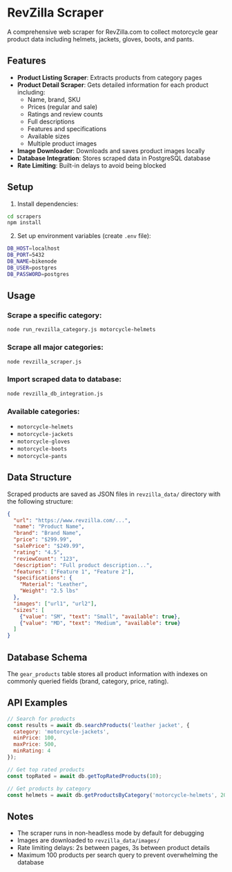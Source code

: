 # RevZilla Scraper

A comprehensive web scraper for RevZilla.com to collect motorcycle gear product data including helmets, jackets, gloves, boots, and pants.

## Features

- **Product Listing Scraper**: Extracts products from category pages
- **Product Detail Scraper**: Gets detailed information for each product including:
  - Name, brand, SKU
  - Prices (regular and sale)
  - Ratings and review counts
  - Full descriptions
  - Features and specifications
  - Available sizes
  - Multiple product images
- **Image Downloader**: Downloads and saves product images locally
- **Database Integration**: Stores scraped data in PostgreSQL database
- **Rate Limiting**: Built-in delays to avoid being blocked

## Setup

1. Install dependencies:
```bash
cd scrapers
npm install
```

2. Set up environment variables (create `.env` file):
```bash
DB_HOST=localhost
DB_PORT=5432
DB_NAME=bikenode
DB_USER=postgres
DB_PASSWORD=postgres
```

## Usage

### Scrape a specific category:
```bash
node run_revzilla_category.js motorcycle-helmets
```

### Scrape all major categories:
```bash
node revzilla_scraper.js
```

### Import scraped data to database:
```bash
node revzilla_db_integration.js
```

### Available categories:
- `motorcycle-helmets`
- `motorcycle-jackets`
- `motorcycle-gloves`
- `motorcycle-boots`
- `motorcycle-pants`

## Data Structure

Scraped products are saved as JSON files in `revzilla_data/` directory with the following structure:

```json
{
  "url": "https://www.revzilla.com/...",
  "name": "Product Name",
  "brand": "Brand Name",
  "price": "$299.99",
  "salePrice": "$249.99",
  "rating": "4.5",
  "reviewCount": "123",
  "description": "Full product description...",
  "features": ["Feature 1", "Feature 2"],
  "specifications": {
    "Material": "Leather",
    "Weight": "2.5 lbs"
  },
  "images": ["url1", "url2"],
  "sizes": [
    {"value": "SM", "text": "Small", "available": true},
    {"value": "MD", "text": "Medium", "available": true}
  ]
}
```

## Database Schema

The `gear_products` table stores all product information with indexes on commonly queried fields (brand, category, price, rating).

## API Examples

```javascript
// Search for products
const results = await db.searchProducts('leather jacket', {
  category: 'motorcycle-jackets',
  minPrice: 100,
  maxPrice: 500,
  minRating: 4
});

// Get top rated products
const topRated = await db.getTopRatedProducts(10);

// Get products by category
const helmets = await db.getProductsByCategory('motorcycle-helmets', 20);
```

## Notes

- The scraper runs in non-headless mode by default for debugging
- Images are downloaded to `revzilla_data/images/`
- Rate limiting delays: 2s between pages, 3s between product details
- Maximum 100 products per search query to prevent overwhelming the database